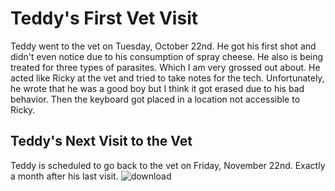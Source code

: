 # Teddy's First Vet Visit 

Teddy went to the vet on Tuesday, October 22nd. He got his first 
shot and didn't even notice due to his consumption of spray cheese.
He also is being treated for three types of parasites. Which I am very
grossed out about. He acted like Ricky at the vet and tried to take 
notes for the tech. Unfortunately, he wrote that he was a good boy but
I think it got erased due to his bad behavior. Then the keyboard got
placed in a location not accessible to Ricky.

## Teddy's Next Visit to the Vet 

Teddy is scheduled to go back to the vet on Friday, November 22nd. 
Exactly a month after his last visit. 
![download](https://github.com/user-attachments/assets/7b5c462a-f230-416b-881a-7060d196550a)
